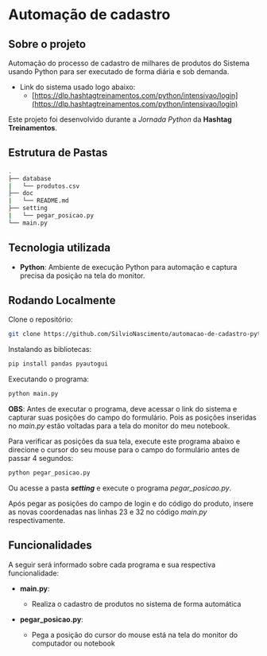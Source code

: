 # Automação de cadastro

## Sobre o projeto
Automação do processo de cadastro de milhares de produtos do Sistema usando Python para ser executado de forma diária e sob demanda.

- Link do sistema usado logo abaixo: 
    - [https://dlp.hashtagtreinamentos.com/python/intensivao/login](https://dlp.hashtagtreinamentos.com/python/intensivao/login)

Este projeto foi desenvolvido durante a *Jornada Python* da **Hashtag Treinamentos**.


## Estrutura de Pastas
```bash
.
├── database
|   └── produtos.csv
├── doc
|   └── README.md
├── setting
|   └── pegar_posicao.py
└── main.py
```

## Tecnologia utilizada
- **Python**: Ambiente de execução Python para automação e captura precisa da posição na tela do monitor.

## Rodando Localmente
Clone o repositório:
```bash
git clone https://github.com/SilvioNascimento/automacao-de-cadastro-python.git
```

Instalando as bibliotecas:
```bash
pip install pandas pyautogui 
```

Executando o programa:
```bash
python main.py
```

**OBS**: Antes de executar o programa, deve acessar o link do sistema e capturar suas posições do campo do formulário. Pois as posições inseridas no *main.py* estão voltadas para a tela do monitor do meu notebook.

Para verificar as posições da sua tela, execute este programa abaixo e direcione o cursor do seu mouse para o campo do formulário antes de passar 4 segundos:
```bash
python pegar_posicao.py
```
Ou acesse a pasta ***setting*** e execute o programa *pegar_posicao.py*.

Após pegar as posições do campo de login e do código do produto, insere as novas coordenadas nas linhas 23 e 32 no código *main.py* respectivamente.


## Funcionalidades
A seguir será informado sobre cada programa e sua respectiva funcionalidade:

* **main.py**:

    * Realiza o cadastro de produtos no sistema de forma automática

* **pegar_posicao.py**:

    * Pega a posição do cursor do mouse está na tela do monitor do computador ou notebook